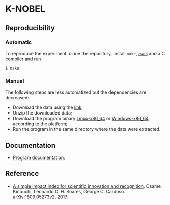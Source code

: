 # K-NOBEL

## Reproducibility

### Automatic

To reproduce the experiment, clone the repository, install `make`,
[`cweb`](https://www-cs-faculty.stanford.edu/~knuth/cweb.html) and a C
compiler and run

````
$ make
````

### Manual

The following steps are less automatized but the dependencies are
decreased:

- Download the data using the [link](https://drive.google.com/uc?export=download&id=1yuaGztX44jec657z_mSRcVv4cWG1sBaG);
- Unzip the downloaded data;
- Download the program binary [Linux-x86_64](https://drive.google.com/file/d/1CgsdmRuBWpmwd2vh0nt4e0KkhYj6aQR_/view?usp=sharing) or
  [Windows-x86_64](https://drive.google.com/file/d/1_wRRxn95jQzDJJxIs4rYPBuo29O--lLy/view?usp=sharing) according to the platform;
- Run the program in the same directory where the data were extracted.

## Documentation

- [Program documentation](https://drive.google.com/file/d/1jksg-7oPvcrscEMSNTzg6ZraNtX7BR-6/view?usp=sharing).

## Reference

- [A simple impact index for scientific innovation and
  recognition](https://arxiv.org/abs/1609.05273v2). Osame Kinouchi,
  Leonardo D. H. Soares, George C. Cardoso. arXiv:1609.05273v2, 2017.